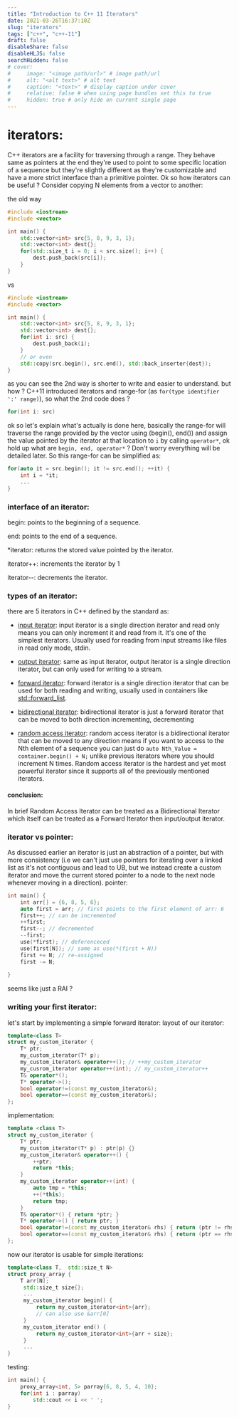```yaml
---
title: "Introduction to C++ 11 Iterators"
date: 2021-03-26T16:37:10Z
slug: "iterators"
tags: ["c++", "c++-11"]
draft: false
disableShare: false
disableHLJS: false
searchHidden: false
# cover:
#     image: "<image path/url>" # image path/url
#     alt: "<alt text>" # alt text
#     caption: "<text>" # display caption under cover
#     relative: false # when using page bundles set this to true
#     hidden: true # only hide on current single page
---
```




# iterators:
C++ iterators are a facility for traversing through a range. They behave same as pointers at the end they're used to point to some specific location of a sequence but they're slightly different as they're customizable and have a more strict interface than a primitive pointer. Ok so how iterators can be useful ?
Consider copying N elements from a vector to another: 

the old way
```cpp
#include <iostream>
#include <vector> 

int main() {
    std::vector<int> src{5, 8, 9, 3, 1};
    std::vector<int> dest{};
    for(std::size_t i = 0; i < src.size(); i++) {
        dest.push_back(src[i]);
    }
}
```
vs
```cpp
#include <iostream>
#include <vector> 

int main() {
    std::vector<int> src{5, 8, 9, 3, 1};
    std::vector<int> dest{};
    for(int i: src) {
        dest.push_back(i);
    }
    // or even
    std::copy(src.begin(), src.end(), std::back_inserter{dest});
}
```
as you can see the 2nd way is shorter to write and easier to understand.
but how ? C++11 introduced iterators and range-for (as `for(type identifier ':' range)`), so what the 2nd code does ?
```cpp
for(int i: src)
```
ok so let's explain what's actually is done here, basically the range-for will traverse the range provided by the vector using (begin(), end()) and assign the value pointed by the iterator at that location to `i` by calling `operator*`, ok hold up what are `begin, end, operator*` ? Don't worry everything will be detailed later. So this range-for can be simplified as:
```cpp
for(auto it = src.begin(); it != src.end(); ++it) {
    int i = *it;
    ...
} 
```


### interface of an iterator:
begin: points to the beginning of a sequence.

end: points to the end of a sequence.

*iterator: returns the stored value pointed by the iterator.

iterator++: increments the iterator by 1

iterator--: decrements the iterator. 


### types of an iterator:
there are 5 iterators in C++ defined by the standard as:
- [input iterator](https://en.cppreference.com/w/cpp/named_req/InputIterator):
input iterator is a single direction iterator and read only means you can only increment it and read from it. It's one of the simplest iterators. Usually used for reading from input streams like files in read only mode, stdin.

- [output iterator](https://en.cppreference.com/w/cpp/named_req/OutputIterator):
same as input iterator, output iterator is a single direction iterator, but can only used for writing to a stream. 

- [forward iterator](https://en.cppreference.com/w/cpp/named_req/ForwardIterator):
forward iterator is a single direction iterator that can be used for both reading and writing, usually used in containers like [std::forward_list](https://en.cppreference.com/w/cpp/container/forward_list). 

- [bidirectional iterator](https://en.cppreference.com/w/cpp/named_req/BidirectionalIterator):
bidirectional iterator is just a forward iterator that can be moved to both direction incrementing, decrementing 

- [random access iterator](https://en.cppreference.com/w/cpp/named_req/RandomAccessIterator):
random access iterator is a bidirectional iterator that can be moved to any direction means if you want to access to the Nth element of a sequence you can just do `auto Nth_Value = container.begin() + N;` unlike previous iterators where you should increment N times. Random access iterator is the hardest and yet most powerful iterator since it supports all of the previously mentioned iterators. 

#### conclusion:
In brief Random Access Iterator can be treated as a Bidirectional Iterator which itself can be treated as a Forward Iterator then input/output iterator.


### iterator vs pointer:
As discussed earlier an iterator is just an abstraction of a pointer, but with more consistency (i.e we can't just use pointers for iterating over a linked list as it's not contiguous and lead to UB, but we instead create a custom iterator and move the current stored pointer to a node to the next node whenever moving in a direction).
pointer:
```cpp
int main() {
    int arr[] = {6, 8, 5, 6};
    auto first = arr; // first points to the first element of arr: 6
    first++; // can be incremented
    ++first;
    first--; // decremented
    --first;
    use(*first); // deferenceced
    use(first[N]); // same as use(*(first + N))
    first += N; // re-assigned 
    first -= N;
    
}
```
seems like just a RAI ? 
### writing your first iterator:
let's start by implementing a simple forward iterator:
layout of our iterator:
```cpp
template<class T>
struct my_custom_iterator {
    T* ptr;
    my_custom_iterator(T* p);
    my_custom_iterator& operator++(); // ++my_custom_iterator
    my_cusrom_iterator operator++(int); // my_custom_iterator++
    T& operator*();
    T* operator->();
    bool operator!=(const my_custom_iterator&);
    bool operator==(const my_custom_iterator&);
};
```
implementation:
```cpp
template <class T>
struct my_custom_iterator {
    T* ptr;
    my_custom_iterator(T* p) : ptr(p) {}
    my_custom_iterator& operator++() {
        ++ptr;
        return *this;
    }
    my_custom_iterator operator++(int) {
        auto tmp = *this;
        ++(*this);
        return tmp;
    }
    T& operator*() { return *ptr; }
    T* operator->() { return ptr; }
    bool operator!=(const my_custom_iterator& rhs) { return (ptr != rhs.ptr); }
    bool operator==(const my_custom_iterator& rhs) { return (ptr == rhs.ptr); }
};
```
now our iterator is usable for simple iterations:
```cpp
template<class T,  std::size_t N>
struct proxy_array {
    T arr[N];
     std::size_t size{};
     ...
     my_custom_iterator begin() { 
         return my_custom_iterator<int>{arr}; 
         // can also use &arr[0]
     }
     my_custom_iterator end() {
         return my_custom_iterator<int>{arr + size};
     }
     ...
}
```
testing:
```cpp
int main() {
    proxy_array<int, 5> parray{6, 8, 5, 4, 10};
    for(int i : parray)
        std::cout << i << ' ';
}
```
